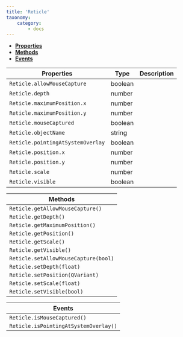 ```yaml
---
title: 'Reticle'
taxonomy:
    category:
        - docs
---
```




- **[Properties](#properties)**
- [**Methods**](#methods)
- [**Events**](#events)



| Properties<a id="properties"></a> | Type    | Description |
| --------------------------------- | ------- | ----------- |
|`Reticle.allowMouseCapture`|boolean||
|`Reticle.depth`|number||
|`Reticle.maximumPosition.x`|number||
|`Reticle.maximumPosition.y`|number||
|`Reticle.mouseCaptured`|boolean||
|`Reticle.objectName`|string||
|`Reticle.pointingAtSystemOverlay`|boolean||
|`Reticle.position.x`|number||
|`Reticle.position.y`|number||
|`Reticle.scale`|number||
|`Reticle.visible`|boolean||


| Methods<a id="methods"></a>        |
| ---------------------------------- |
|`Reticle.getAllowMouseCapture()`|
|`Reticle.getDepth()`|
|`Reticle.getMaximumPosition()`|
|`Reticle.getPosition()`|
|`Reticle.getScale()`|
|`Reticle.getVisible()`|
|`Reticle.setAllowMouseCapture(bool)`|
|`Reticle.setDepth(float)`|
|`Reticle.setPosition(QVariant)`|
|`Reticle.setScale(float)`|
|`Reticle.setVisible(bool)`|

| Events<a id="events"></a>           |
| ----------------------------------- |
|`Reticle.isMouseCaptured()`|
|`Reticle.isPointingAtSystemOverlay()`|

